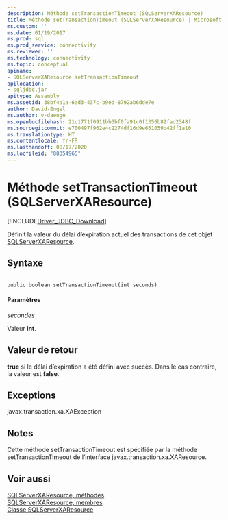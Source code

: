 ```yaml
---
description: Méthode setTransactionTimeout (SQLServerXAResource)
title: Méthode setTransactionTimeout (SQLServerXAResource) | Microsoft Docs
ms.custom: ''
ms.date: 01/19/2017
ms.prod: sql
ms.prod_service: connectivity
ms.reviewer: ''
ms.technology: connectivity
ms.topic: conceptual
apiname:
- SQLServerXAResource.setTransactionTimeout
apilocation:
- sqljdbc.jar
apitype: Assembly
ms.assetid: 38bf4a1a-6ad3-437c-b9ed-8792ab6dde7e
author: David-Engel
ms.author: v-daenge
ms.openlocfilehash: 21c1771f0911bb3bf0fa91c0f1356b82fad2348f
ms.sourcegitcommit: e700497f962e4c2274df16d9e651059b42ff1a10
ms.translationtype: HT
ms.contentlocale: fr-FR
ms.lasthandoff: 08/17/2020
ms.locfileid: "88354965"
---
```

# <a name="settransactiontimeout-method-sqlserverxaresource"></a>Méthode setTransactionTimeout (SQLServerXAResource)
[!INCLUDE[Driver_JDBC_Download](../../../includes/driver_jdbc_download.md)]

  Définit la valeur du délai d’expiration actuel des transactions de cet objet [SQLServerXAResource](../../../connect/jdbc/reference/sqlserverxaresource-class.md).  
  
## <a name="syntax"></a>Syntaxe  
  
```  
  
public boolean setTransactionTimeout(int seconds)  
```  
  
#### <a name="parameters"></a>Paramètres  
 *secondes*  
  
 Valeur **int**.  
  
## <a name="return-value"></a>Valeur de retour  
 **true** si le délai d’expiration a été défini avec succès. Dans le cas contraire, la valeur est **false**.  
  
## <a name="exceptions"></a>Exceptions  
 javax.transaction.xa.XAException  
  
## <a name="remarks"></a>Notes  
 Cette méthode setTransactionTimeout est spécifiée par la méthode setTransactionTimeout de l’interface javax.transaction.xa.XAResource.  
  
## <a name="see-also"></a>Voir aussi  
 [SQLServerXAResource, méthodes](../../../connect/jdbc/reference/sqlserverxaresource-methods.md)   
 [SQLServerXAResource, membres](../../../connect/jdbc/reference/sqlserverxaresource-members.md)   
 [Classe SQLServerXAResource](../../../connect/jdbc/reference/sqlserverxaresource-class.md)  
  
  
